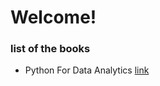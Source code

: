 # Welcome!

### list of the books
- Python For Data Analytics 
[link](https://github.com/vanhien13/MachineLearningBooks/raw/master/Python%20for%20Data%20Analysis.pdf)
